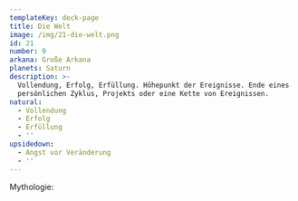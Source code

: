 ```yaml
---
templateKey: deck-page
title: Die Welt
image: /img/21-die-welt.png
id: 21
number: 9
arkana: Große Arkana
planets: Saturn
description: >-
  Vollendung, Erfolg, Erfüllung. Höhepunkt der Ereignisse. Ende eines
  persönlichen Zyklus, Projekts oder eine Kette von Ereignissen.
natural:
  - Vollendung
  - Erfolg
  - Erfüllung
  - ''
upsidedown:
  - Angst vor Veränderung
  - ''
---
```

Mythologie:
